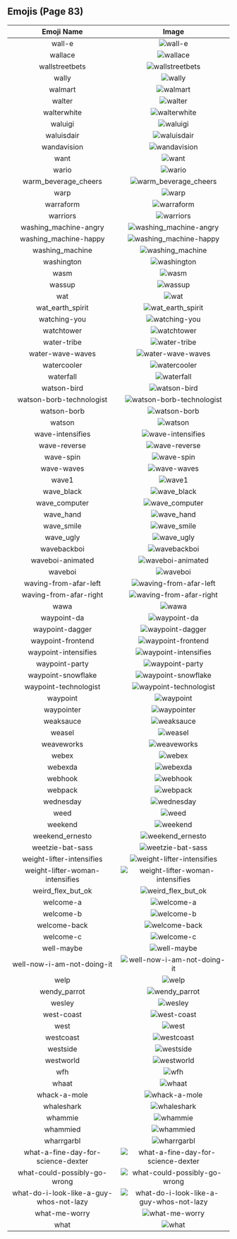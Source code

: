 
  ## Emojis (Page 83)
  |Emoji Name|Image|
  | :-: | :-: |
  |wall-e| ![wall-e](/output/wall-e.png)|
  |wallace| ![wallace](/output/wallace.jpg)|
  |wallstreetbets| ![wallstreetbets](/output/wallstreetbets.jpg)|
  |wally| ![wally](/output/wally.png)|
  |walmart| ![walmart](/output/walmart.png)|
  |walter| ![walter](/output/walter.png)|
  |walterwhite| ![walterwhite](/output/walterwhite.png)|
  |waluigi| ![waluigi](/output/waluigi.png)|
  |waluisdair| ![waluisdair](/output/waluisdair.png)|
  |wandavision| ![wandavision](/output/wandavision.png)|
  |want| ![want](/output/want.png)|
  |wario| ![wario](/output/wario.png)|
  |warm_beverage_cheers| ![warm_beverage_cheers](/output/warm_beverage_cheers.png)|
  |warp| ![warp](/output/warp.png)|
  |warraform| ![warraform](/output/warraform.png)|
  |warriors| ![warriors](/output/warriors.png)|
  |washing_machine-angry| ![washing_machine-angry](/output/washing_machine-angry.png)|
  |washing_machine-happy| ![washing_machine-happy](/output/washing_machine-happy.png)|
  |washing_machine| ![washing_machine](/output/washing_machine.png)|
  |washington| ![washington](/output/washington.png)|
  |wasm| ![wasm](/output/wasm.png)|
  |wassup| ![wassup](/output/wassup.jpg)|
  |wat| ![wat](/output/wat.png)|
  |wat_earth_spirit| ![wat_earth_spirit](/output/wat_earth_spirit.gif)|
  |watching-you| ![watching-you](/output/watching-you.gif)|
  |watchtower| ![watchtower](/output/watchtower.png)|
  |water-tribe| ![water-tribe](/output/water-tribe.png)|
  |water-wave-waves| ![water-wave-waves](/output/water-wave-waves.gif)|
  |watercooler| ![watercooler](/output/watercooler.png)|
  |waterfall| ![waterfall](/output/waterfall.png)|
  |watson-bird| ![watson-bird](/output/watson-bird.png)|
  |watson-borb-technologist| ![watson-borb-technologist](/output/watson-borb-technologist.png)|
  |watson-borb| ![watson-borb](/output/watson-borb.png)|
  |watson| ![watson](/output/watson.jpg)|
  |wave-intensifies| ![wave-intensifies](/output/wave-intensifies.gif)|
  |wave-reverse| ![wave-reverse](/output/wave-reverse.png)|
  |wave-spin| ![wave-spin](/output/wave-spin.gif)|
  |wave-waves| ![wave-waves](/output/wave-waves.gif)|
  |wave1| ![wave1](/output/wave1.gif)|
  |wave_black| ![wave_black](/output/wave_black.png)|
  |wave_computer| ![wave_computer](/output/wave_computer.gif)|
  |wave_hand| ![wave_hand](/output/wave_hand.gif)|
  |wave_smile| ![wave_smile](/output/wave_smile.gif)|
  |wave_ugly| ![wave_ugly](/output/wave_ugly.gif)|
  |wavebackboi| ![wavebackboi](/output/wavebackboi.png)|
  |waveboi-animated| ![waveboi-animated](/output/waveboi-animated.gif)|
  |waveboi| ![waveboi](/output/waveboi.png)|
  |waving-from-afar-left| ![waving-from-afar-left](/output/waving-from-afar-left.png)|
  |waving-from-afar-right| ![waving-from-afar-right](/output/waving-from-afar-right.png)|
  |wawa| ![wawa](/output/wawa.png)|
  |waypoint-da| ![waypoint-da](/output/waypoint-da.png)|
  |waypoint-dagger| ![waypoint-dagger](/output/waypoint-dagger.png)|
  |waypoint-frontend| ![waypoint-frontend](/output/waypoint-frontend.png)|
  |waypoint-intensifies| ![waypoint-intensifies](/output/waypoint-intensifies.gif)|
  |waypoint-party| ![waypoint-party](/output/waypoint-party.gif)|
  |waypoint-snowflake| ![waypoint-snowflake](/output/waypoint-snowflake.png)|
  |waypoint-technologist| ![waypoint-technologist](/output/waypoint-technologist.png)|
  |waypoint| ![waypoint](/output/waypoint.png)|
  |waypointer| ![waypointer](/output/waypointer.png)|
  |weaksauce| ![weaksauce](/output/weaksauce.png)|
  |weasel| ![weasel](/output/weasel.jpg)|
  |weaveworks| ![weaveworks](/output/weaveworks.png)|
  |webex| ![webex](/output/webex.jpg)|
  |webexda| ![webexda](/output/webexda.png)|
  |webhook| ![webhook](/output/webhook.png)|
  |webpack| ![webpack](/output/webpack.png)|
  |wednesday| ![wednesday](/output/wednesday.jpg)|
  |weed| ![weed](/output/weed.png)|
  |weekend| ![weekend](/output/weekend.png)|
  |weekend_ernesto| ![weekend_ernesto](/output/weekend_ernesto.png)|
  |weetzie-bat-sass| ![weetzie-bat-sass](/output/weetzie-bat-sass.png)|
  |weight-lifter-intensifies| ![weight-lifter-intensifies](/output/weight-lifter-intensifies.gif)|
  |weight-lifter-woman-intensifies| ![weight-lifter-woman-intensifies](/output/weight-lifter-woman-intensifies.gif)|
  |weird_flex_but_ok| ![weird_flex_but_ok](/output/weird_flex_but_ok.gif)|
  |welcome-a| ![welcome-a](/output/welcome-a.png)|
  |welcome-b| ![welcome-b](/output/welcome-b.png)|
  |welcome-back| ![welcome-back](/output/welcome-back.gif)|
  |welcome-c| ![welcome-c](/output/welcome-c.png)|
  |well-maybe| ![well-maybe](/output/well-maybe.png)|
  |well-now-i-am-not-doing-it| ![well-now-i-am-not-doing-it](/output/well-now-i-am-not-doing-it.png)|
  |welp| ![welp](/output/welp.png)|
  |wendy_parrot| ![wendy_parrot](/output/wendy_parrot.gif)|
  |wesley| ![wesley](/output/wesley.jpg)|
  |west-coast| ![west-coast](/output/west-coast.png)|
  |west| ![west](/output/west.png)|
  |westcoast| ![westcoast](/output/westcoast.jpg)|
  |westside| ![westside](/output/westside.png)|
  |westworld| ![westworld](/output/westworld.png)|
  |wfh| ![wfh](/output/wfh.png)|
  |whaat| ![whaat](/output/whaat.png)|
  |whack-a-mole| ![whack-a-mole](/output/whack-a-mole.gif)|
  |whaleshark| ![whaleshark](/output/whaleshark.png)|
  |whammie| ![whammie](/output/whammie.gif)|
  |whammied| ![whammied](/output/whammied.gif)|
  |wharrgarbl| ![wharrgarbl](/output/wharrgarbl.jpg)|
  |what-a-fine-day-for-science-dexter| ![what-a-fine-day-for-science-dexter](/output/what-a-fine-day-for-science-dexter.png)|
  |what-could-possibly-go-wrong| ![what-could-possibly-go-wrong](/output/what-could-possibly-go-wrong.gif)|
  |what-do-i-look-like-a-guy-whos-not-lazy| ![what-do-i-look-like-a-guy-whos-not-lazy](/output/what-do-i-look-like-a-guy-whos-not-lazy.png)|
  |what-me-worry| ![what-me-worry](/output/what-me-worry.png)|
  |what| ![what](/output/what.png)|
  
